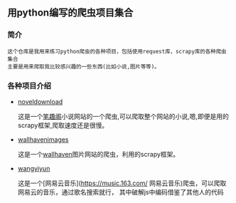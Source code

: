 ## 用python编写的爬虫项目集合
### 简介
    
    这个仓库是我用来练习python爬虫的各种项目，包括使用request库，scrapy库的各种爬虫集合
    主要是用来爬取我比较感兴趣的一些东西(比如小说,图片等等)。
   
### 各种项目介绍

* [noveldownload](https://github.com/lxb1226/MySpider/tree/master/noveldownload)
    
    这是一个[笔趣阁](www.biquge5.com "笔趣阁")小说网站的一个爬虫,可以爬取整个网站的小说,嗯,即便是用的scrapy框架,爬取速度还是很慢。
   
* [wallhavenimages](https://github.com/lxb1226/MySpider/tree/master/wallhavenimages)
    
    这是一个[wallhaven](http://alpha.wallhaven.cc/ "wallhaven")图片网站的爬虫，利用的scrapy框架。
    
* [wangyiyun](https://github.com/lxb1226/MySpider/tree/master/wangyiyun)

    这是一个[网易云音乐](https://music.163.com/ 网易云音乐)爬虫，可以爬取网易云的音乐，通过歌名搜索就行，
    其中破解js中编码借鉴了其他人的代码